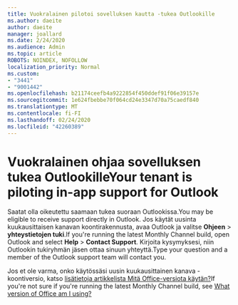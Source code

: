 ```yaml
---
title: Vuokralainen pilotoi sovelluksen kautta -tukea Outlookille
ms.author: daeite
author: daeite
manager: joallard
ms.date: 2/24/2020
ms.audience: Admin
ms.topic: article
ROBOTS: NOINDEX, NOFOLLOW
localization_priority: Normal
ms.custom:
- "3441"
- "9001442"
ms.openlocfilehash: b21174ceefb4a9222854f450ddef91f06e39157e
ms.sourcegitcommit: 1e624fbebbe70f064cd24e3347d70a75caedf840
ms.translationtype: MT
ms.contentlocale: fi-FI
ms.lasthandoff: 02/24/2020
ms.locfileid: "42260389"
---
```

# <a name="your-tenant-is-piloting-in-app-support-for-outlook"></a><span data-ttu-id="3c334-102">Vuokralainen ohjaa sovelluksen tukea Outlookille</span><span class="sxs-lookup"><span data-stu-id="3c334-102">Your tenant is piloting in-app support for Outlook</span></span>

<span data-ttu-id="3c334-103">Saatat olla oikeutettu saamaan tukea suoraan Outlookissa.</span><span class="sxs-lookup"><span data-stu-id="3c334-103">You may be eligible to receive support directly in Outlook.</span></span> <span data-ttu-id="3c334-104">Jos käytät uusinta kuukausittaisen kanavan koontirakennusta, avaa Outlook ja valitse **Ohjeen** > **yhteystietojen tuki**.</span><span class="sxs-lookup"><span data-stu-id="3c334-104">If you're running the latest Monthly Channel build, open Outlook and select **Help** > **Contact Support**.</span></span> <span data-ttu-id="3c334-105">Kirjoita kysymyksesi, niin Outlookin tukiryhmän jäsen ottaa sinuun yhteyttä.</span><span class="sxs-lookup"><span data-stu-id="3c334-105">Type your question and a member of the Outlook support team will contact you.</span></span>

<span data-ttu-id="3c334-106">Jos et ole varma, onko käytössäsi uusin kuukausittainen kanava -koontiversio, katso [lisätietoja artikkelista Mitä Office-versiota käytän?](https://support.office.com/article/932788B8-A3CE-44BF-BB09-E334518B8B19)</span><span class="sxs-lookup"><span data-stu-id="3c334-106">If you're not sure if you're running the latest Monthly Channel build, see [What version of Office am I using?](https://support.office.com/article/932788B8-A3CE-44BF-BB09-E334518B8B19)</span></span>